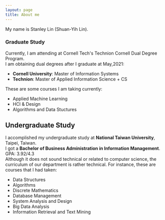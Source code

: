 ```yaml
---
layout: page
title: About me
---
```


My name is Stanley Lin (Shuan-Yih Lin).

### Graduate Study
Currently, I am attending at Cornell Tech's Technion Cornell Dual Degree Program.  
I am obtaining dual degrees after I graduate at May,2021:  
- **Cornell University**: Master of Information Systems
- **Technion**: Master of Applied Information Science + CS  

   
These are some courses I am taking currently:  
- Applied Machine Learning
- HCI & Design
- Algorithms and Data Stuctures

## Undergraduate Study
I accomplished my undergraduate study at **National Taiwan University**, Taipei, Taiwan.    
I got a **Bachelor of Business Administration in Information Management**.   
GPA: 3.92/4.3  
Although it does not sound technical or related to computer science, the curriculum of our department is rather technical.
For instance, these are courses that I had taken:  
- Data Structures
- Algorithms
- Discrete Mathematics
- Database Management
- System Analysis and Design
- Big Data Analysis
- Information Retrieval and Text Mining
